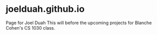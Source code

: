# joelduah.github.io
Page for Joel Duah
This will before the upcoming projects for Blanche Cohen's CS 1030 class.
